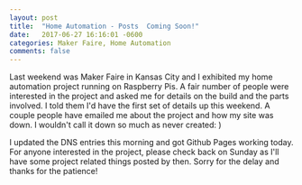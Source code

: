 ```yaml
---
layout: post
title:  "Home Automation - Posts  Coming Soon!"
date:   2017-06-27 16:16:01 -0600
categories: Maker Faire, Home Automation
comments: false
---
```

Last weekend was Maker Faire in Kansas City and I exhibited my home automation project running on Raspberry Pis. A fair number of people were interested in the project and asked me for details on the build and the parts involved. I told them I'd have the first set of details up this weekend. A couple people have emailed me about the project and how my site was down. I wouldn't call it down so much as never created: )

I updated the DNS entries this morning and got Github Pages working today. For anyone interested in the project, please check back on Sunday as I'll have some project related things posted by then. Sorry for the delay and thanks for the patience!